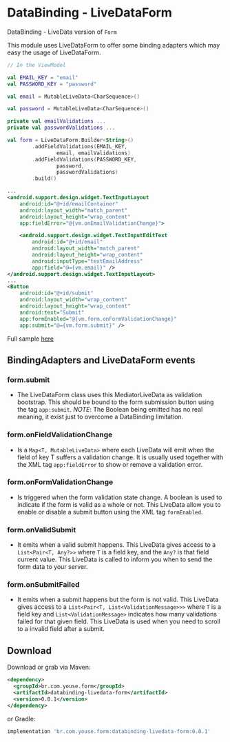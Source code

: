 DataBinding - LiveDataForm
========

DataBinding - LiveData version of `Form`

This module uses LiveDataForm to offer some binding adapters which may easy the usage of LiveDataForm.

``` kotlin
// In the ViewModel

val EMAIL_KEY = "email"
val PASSWORD_KEY = "password"

val email = MutableLiveData<CharSequence>()

val password = MutableLiveData<CharSequence>()

private val emailValidations ...
private val passwordValidations ...

val form = LiveDataForm.Builder<String>()
        .addFieldValidations(EMAIL_KEY,
                email, emailValidations)
        .addFieldValidations(PASSWORD_KEY,
                password,
                passwordValidations)
        .build()
```
```xml
...
<android.support.design.widget.TextInputLayout
    android:id="@+id/emailContainer"
    android:layout_width="match_parent"
    android:layout_height="wrap_content"
    app:fieldError="@{vm.onEmailValidationChange}">

    <android.support.design.widget.TextInputEditText
        android:id="@+id/email"
        android:layout_width="match_parent"
        android:layout_height="wrap_content"
        android:inputType="textEmailAddress"
        app:field="@={vm.email}" />
</android.support.design.widget.TextInputLayout>
...
<Button
    android:id="@+id/submit"
    android:layout_width="wrap_content"
    android:layout_height="wrap_content"
    android:text="Submit"
    app:formEnabled="@{vm.form.onFormValidationChange}"
    app:submit="@={vm.form.submit}" />
```

Full sample [here](https://github.com/youse-seguradora/form/blob/master/app/src/main/kotlin/br/com/youse/forms/samples/livedata/LiveDataLoginActivity.kt)

BindingAdapters and LiveDataForm events
--------
### form.submit
 - The LiveDataForm class uses this MediatorLiveData as validation bootstrap. This should be bound to the form submission button
 using the tag `app:submit`. *NOTE*: The Boolean being emitted has no real meaning, it exist just to overcome a DataBinding limitation.

### form.onFieldValidationChange
 - Is a `Map<T, MutableLiveData>` where each LiveData will emit when the field of key T suffers a validation change.
 It is usually used together with the XML tag `app:fieldError` to show or remove a validation error.

### form.onFormValidationChange
 - Is triggered when the form validation state change. A boolean is used to indicate if the form is valid as a whole or not.
 This LiveData allow you to enable or disable a submit button using the XML tag `formEnabled`.

### form.onValidSubmit
 - It emits when a valid submit happens. This LiveData gives access to a `List<Pair<T, Any?>>` where `T` is a field key, and the `Any?` is that field current value.
 This LiveData is called to inform you when to send the form data to your server.

### form.onSubmitFailed
 - It emits when a submit happens but the form is not valid. This LiveData gives access to a `List<Pair<T, List<ValidationMessage>>>` where `T` is a field key and `List<ValidationMessage>` indicates how many validations failed for that given field.
 This LiveData is used when you need to scroll to a invalid field after a submit.

Download
--------

Download or grab via Maven:
```xml
<dependency>
  <groupId>br.com.youse.form</groupId>
  <artifactId>databinding-livedata-form</artifactId>
  <version>0.0.1</version>
</dependency>
```
or Gradle:
```groovy
implementation 'br.com.youse.form:databinding-livedata-form:0.0.1'
```


